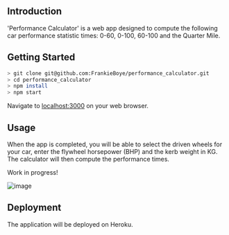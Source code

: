 ## Introduction

'Performance Calculator' is a web app designed to compute the following car performance statistic times:
0-60, 0-100, 60-100 and the Quarter Mile.

## Getting Started

```bash
> git clone git@github.com:FrankieBoye/performance_calculator.git
> cd performance_calculator
> npm install
> npm start
```
Navigate to [localhost:3000](http://localhost:3000/) on your web browser.

## Usage
When the app is completed, you will be able to select the driven wheels for your car, enter the flywheel horsepower (BHP) and the kerb weight in KG. The calculator will then compute the performance times.

Work in progress!

![image](https://user-images.githubusercontent.com/44870179/72649420-9612e900-3975-11ea-94cd-638aa8ae2fb6.png)

## Deployment

The application will be deployed on Heroku.
